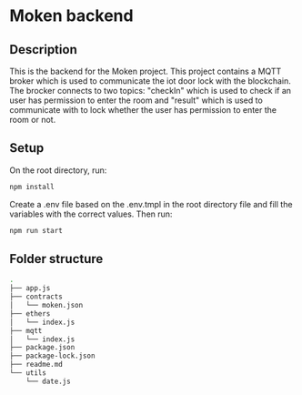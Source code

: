 # Moken backend

## Description

This is the backend for the Moken project. This project contains a MQTT broker which is used to communicate the iot door lock with the blockchain. The brocker connects to two topics: "checkIn" which is used to check if an user has permission to enter the room and "result" which is used to communicate with to lock whether the user has permission to enter the room or not.

## Setup

On the root directory, run:

```bash
npm install
```

Create a .env file based on the .env.tmpl in the root directory file and fill the variables with the correct values. Then run:

```bash
npm run start
```

## Folder structure

```bash
.
├── app.js
├── contracts
│   └── moken.json
├── ethers
│   └── index.js
├── mqtt
│   └── index.js
├── package.json
├── package-lock.json
├── readme.md
└── utils
    └── date.js
```

